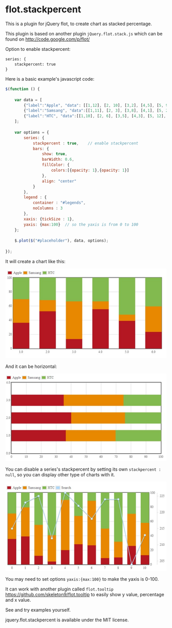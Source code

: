 flot.stackpercent
=================

This is a plugin for jQuery flot, to create chart as stacked percentage.

This plugin is based on another plugin `jQuery.flot.stack.js` which can be found on <http://code.google.com/p/flot/>

Option to enable stackpercent:

```
series: {
    stackpercent: true
}
```
Here is a basic example's javascript code:
```javascript
$(function () {

	var data = [
		{"label":"Apple", "data": [[1,12], [2, 10], [3,2], [4,5], [5, 9], [6,11]], "color":"#B41722"},
		{"label":"Samsang", "data":[[1,11], [2, 3], [3,8], [4,1], [5, 2], [6,17]], "color":"#E78800"},
		{"label":"HTC", "data":[[1,10], [2, 6], [3,5], [4,3], [5, 12], [6,19]], "color":"#83BA4F"}
	];
	
	var options = {
        series: {
			stackpercent : true,    // enable stackpercent
            bars: {
				show: true,
				barWidth: 0.6,
				fillColor: {
					colors:[{opacity: 1},{opacity: 1}]
				},
				align: "center"
			}
        },
		legend : {
			container : "#legends",
			noColumns : 3
		},
        xaxis: {tickSize : 1},
        yaxis: {max:100}  // so the yaxis is from 0 to 100
    };
	
	$.plot($("#placeholder"), data, options);

});
```
It will create a chart like this:

![example chart](examples/basic_example.jpg)

And it can be horizontal:

![horizontal example](examples/horizontal.jpg)

You can disable a series's stackpercent by setting its own `stackpercent : null`, so you can display other type of charts with it.

![with_line example](examples/with_line.jpg)

You may need to set options `yaxis:{max:100}` to make the yaxis is 0-100.

It can work with another plugin called `flot.tooltip` <https://github.com/skeleton9/flot.tooltip> to easily show y value, percentage and x value.

See and try examples yourself.


jquery.flot.stackpercent is available under the MIT license.
